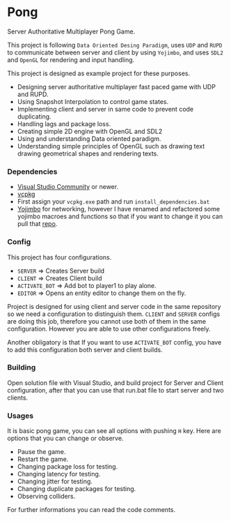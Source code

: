 # Pong

Server Authoritative Multiplayer Pong Game.

This project is following `Data Oriented Desing Paradigm`, uses `UDP` and `RUPD` to communicate between server and client by using `Yojimbo`, and uses `SDL2` and `OpenGL` for rendering and input handling.

This project is designed as example project for these purposes.
 * Designing server authoritative multiplayer fast paced game with UDP and RUPD.
 * Using Snapshot Interpolation to control game states.
 * Implementing client and server in same code to prevent code duplicating.
 * Handling lags and package loss.
 * Creating simple 2D engine with OpenGL and SDL2
 * Using and understanding Data oriented paradigm.
 * Understanding simple principles of OpenGL such as drawing text drawing geometrical shapes and rendering texts.

 ### Dependencies
 * [Visual Studio Community](https://visualstudio.microsoft.com/vs/community/) or newer.
 * [vcpkg](https://github.com/microsoft/vcpkg)
 * First assign your `vcpkg.exe` path and run `install_dependencies.bat`
 * [Yojimbo](https://github.com/networkprotocol/yojimbo) for networking, however I have renamed and refactored some yojimbo macroes and functions so that if you want to change it you can pull that [repo](https://github.com/erdinckaya/yojimbo).

 ### Config

This project has four configurations.
 * `SERVER` => Creates Server build
 * `CLIENT` => Creates Client build
 * `ACTIVATE_BOT` => Add bot to player1 to play alone.
 * `EDITOR` => Opens an entity editor to change them on the fly.

Project is designed for using client and server code in the same repository so we need a configuration 
to distinguish them. `CLIENT` and `SERVER` configs are doing this job, therefore you cannot use both of them 
in the same configuration. However you are able to use other configurations freely.

Another obligatory is that If you want to use `ACTIVATE_BOT` config, you have to add this configuration both server
and client builds.

 ### Building

Open solution file with Visual Studio, and build project for Server and Client configuration, after that you can 
use that run.bat file to start server and two clients. 

 ### Usages

It is basic pong game, you can see all options with pushing `H` key. Here are options that you can change or observe.
 * Pause the game.
 * Restart the game.
 * Changing package loss for testing.
 * Changing latency for testing.
 * Changing jitter for testing.
 * Changing duplicate packages for testing.
 * Observing colliders.

For further informations you can read the code comments.